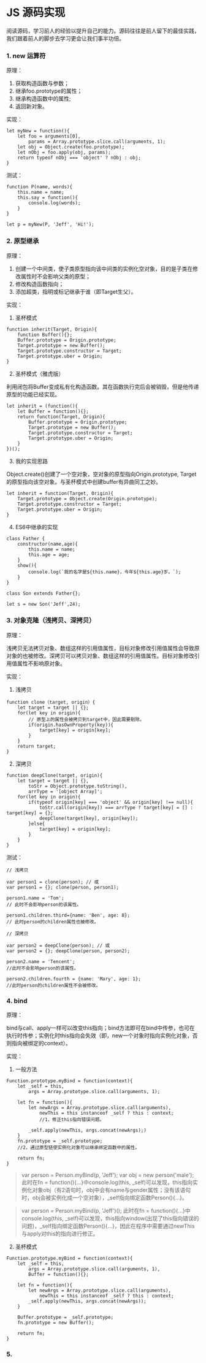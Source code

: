 # JS 源码实现

阅读源码，学习前人的经验以提升自己的能力。源码往往是前人留下的最佳实践，我们跟着前人的脚步去学习更会让我们事半功倍。

### 1. new 运算符

原理：

1. 获取构造函数与参数；
2. 继承foo.prototype的属性；
3. 继承构造函数中的属性;
4. 返回新对象。

实现：

```
let myNew = function(){
    let foo = arguments[0],
        params = Array.prototype.slice.call(arguments, 1);
    let obj = Object.create(foo.prototype);
    let nObj = foo.apply(obj, params);
    return typeof nObj === 'object' ? nObj : obj;
}
```

测试：

```
function P(name, words){
    this.name = name;
    this.say = function(){
        console.log(words);
    }
}

let p = myNew(P, 'Jeff', 'Hi!');
```

### 2. 原型继承

原理：

1. 创建一个中间类，使子类原型指向该中间类的实例化空对象，目的是子类在修改属性时不会影响父类的原型；
2. 修改构造函数指向；
3. 添加超类，指明或标记继承于谁（即Target生父）。

实现：

1. 圣杯模式

```
function inherit(Target, Origin){
    function Buffer(){};
    Buffer.prototype = Origin.prototype;
    Target.prototype = new Buffer();
    Target.prototype.constructor = Target;
    Target.prototype.uber = Origin;
}
```

2. 圣杯模式（雅虎版）

利用闭包将Buffer变成私有化构造函数。其在函数执行完后会被销毁，但是他传递原型的功能已经实现。

```
let inherit = (function(){
    let Buffer = function(){};
    return function(Target, Origin){
        Buffer.prototype = Origin.prototype;
        Target.prototype = new Buffer();
        Target.prototype.constructor = Target;
        Target.prototype.uber = Origin;
    }
})();
```

3. 我的实现思路

Object.create()创建了一个空对象，空对象的原型指向Origin.prototype, Target的原型指向该空对象。与圣杯模式中创建buffer有异曲同工之妙。

```
let inherit = function(Target, Origin){
    Target.prototype = Object.create(Origin.prototype);
    Target.prototype.constructor = Target;
    Target.prototype.uber = Origin;
}
```

4. ES6中继承的实现

```
class Father {
    constructor(name,age){
        this.name = name;
        this.age = age;
    }
    show(){
        console.log(`我的名字是${this.name}，今年${this.age}岁。`);
    }
}

class Son extends Father{};

let s = new Son('Jeff',24);
```

### 3. 对象克隆（浅拷贝、深拷贝）

原理：

浅拷贝无法拷贝对象、数组这样的引用值属性，目标对象修改引用值属性会导致原对象的也被修改。深拷贝可以拷贝对象、数组这样的引用值属性。目标对象修改引用值属性不影响原对象。

实现：

1. 浅拷贝

```
function clone（target, origin）{
    let target = target || {};
    for(let key in origin){
        // 原型上的属性会被拷贝到target中，因此需要剔除。
        if(origin.hasOwnProperty(key)){
            target[key] = origin[key];
        }
    }
    return target;
}
```

2. 深拷贝

```
function deepClone(target, origin){
    let target = target || {},
        toStr = Object.prototype.toString(),
        arrType = '[object Array]';
    for(let key in origin){
        if(typeof origin[key] === 'object' && origin[key] !== null){
            toStr.call(origin[key]) === arrType ? target[key] = [] : target[key] = {};
            deepClone(target[key], origin[key]);
        }else{
            target[key] = origin[key];
        }
    }
}
```

测试：

```
// 浅拷贝

var person1 = clone(person); // 或
var person1 = {}; clone(person, person1);

person1.name = 'Tom'; 
// 此时不会影响person的该属性。

person1.children.third={name: 'Ben', age: 8}; 
// 此时person的children属性也被修改。

// 深拷贝

var person2 = deepClone(person); // 或
var person2 = {}; deepClone(person, person2);

person2.name = 'Tencent';
//此时不会影响person的该属性。

person2.children.fourth = {name: 'Mary', age: 1};
//此时person的children属性不会被修改。
```

### 4. bind

原理：

bind与call、apply一样可以改变this指向；bind方法即可在bind中传参，也可在执行时传参；实例化时this指向会失效（即，new一个对象时指向实例化对象，否则指向被绑定的context）。

实现：

1. 一般方法

```
Function.prototype.myBind = function(context){
    let _self = this,
        args = Array.prototype.slice.call(arguments, 1);

    let fn = function(){
        let newArgs = Array.prototype.slice.call(arguments),
            newThis = this instanceof _self ? this : context;
            //1，修正this指向错误问题。

        _self.apply(newThis, args.concat(newArgs);)
    }
    fn.prototype = _self.prototype; 
    //2，通过原型链使实例化对象可以继承绑定函数中的属性。

    return fn;
}
```
> var person = Person.myBind(p, 'Jeff'); var obj = new person('male'); 此时在fn = function(){...}中console.log(this, _self)可以发现，this指向实例化对象obj（有2语句时，obj中会有name与gender属性；没有该语句时，obj会被实例化成一个空对象），_self指向绑定函数Person(){...}。
  
> var person = Person.myBind(p, 'Jeff')(); 此时在fn = function(){...}中console.log(this, _self)可以发现，this指向window(出现了this指向错误的问题)，_self指向绑定函数Person(){...}，因此在程序中需要通过newThis与apply对this的指向进行修正。

2. 圣杯模式

```
Function.prototype.myBind = function(context){
    let _self = this,
        args = Array.prototype.slice.call(arguments, 1),
        Buffer = function(){};
    
    let fn = function(){
        let newArgs = Array.prototype.slice.call(arguments),
            newThis = this instanceof _self ? this : context;
        _self.apply(newThis, args.concat(newArgs));
    }

    Buffer.prototype = _self.prototype;
    fn.prototype = new Buffer();

    return fn;
}
```

### 5. 